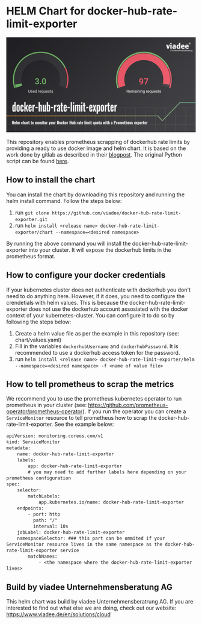 # HELM Chart for docker-hub-rate-limit-exporter

![](teaser.jpg)

This repository enables prometheus scrapping of dockerhub rate limits by providing a ready to use docker image and helm chart. It is based on the work done by gitlab as described in their [blogpost](https://about.gitlab.com/blog/2020/11/18/docker-hub-rate-limit-monitoring/). The original Python script can be found [here](https://gitlab.com/gitlab-com/marketing/corporate_marketing/developer-evangelism/code/docker-hub-limit-exporter). 

## How to install the chart

You can install the chart by downloading this repository and running the helm install command. Follow the steps below:

1. run `git clone https://github.com/viadee/docker-hub-rate-limit-exporter.git`
2. run `helm install <release name> docker-hub-rate-limit-exporter/chart --namespace=<desired namespace>`

By running the above command you will install the docker-hub-rate-limit-exporter into your cluster. It will expose the dockerhub limits in the prometheus format.

## How to configure your docker credentials

If your kubernetes cluster does not authenticate with dockerhub you don't need to do anything here. However, if it does, you need to configure the crendetials with helm values. This is because the docker-hub-rate-limit-exporter does not use the dockerhub account assosiated with the docker context of your kubernetes-cluster. You can configure it to do so by following the steps below:

1. Create a helm value file as per the example in this repository (see: chart/values.yaml)
2. Fill in the variables `dockerhubUsername` and `dockerhubPassword`. It is recommended to use a dockerhub access token for the password.
3. run `helm install <release name> docker-hub-rate-limit-exporter/helm --namespace=<desired namespace> -f <name of value file>`

## How to tell prometheus to scrap the metrics

We recommend you to use the prometheus kubernetes operator to run prometheus in your cluster (see: https://github.com/prometheus-operator/prometheus-operator). If you run the operator you can create a `ServiceMonitor` resource to tell prometheus how to scrap the docker-hub-rate-limit-exporter. See the example below:

```
apiVersion: monitoring.coreos.com/v1
kind: ServiceMonitor
metadata:
    name: docker-hub-rate-limit-exporter
    labels:
        app: docker-hub-rate-limit-exporter
        # you may need to add further labels here depending on your prometheus configuration
spec:
    selector:
        matchLabels:
            app.kubernetes.io/name: docker-hub-rate-limit-exporter
    endpoints:
        - port: http
          path: "/"
          interval: 10s
    jobLabel: docker-hub-rate-limit-exporter
    namespaceSelector: ### this part can be ommited if your ServiceMonitor resource lives in the same namespace as the docker-hub-rate-limit-exporter service
        matchNames:
            - <the namespace where the docker-hub-rate-limit-exporter lives>
```

## Build by viadee Unternehmensberatung AG

This helm chart was build by viadee Unternehmensberatrung AG. If you are interested to find out what else we are doing, check out our website: https://www.viadee.de/en/solutions/cloud

